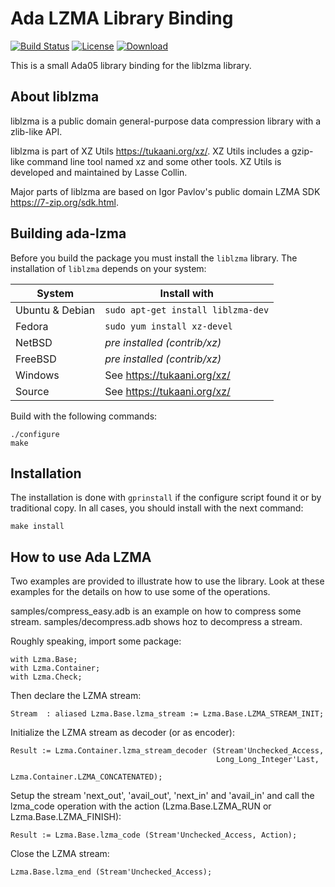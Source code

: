 # Ada LZMA Library Binding

[![Build Status](https://img.shields.io/jenkins/s/http/jenkins.vacs.fr/Ada-LZMA.svg)](https://jenkins.vacs.fr/job/Ada-LZMA/)
[![License](https://img.shields.io/:license-mit-blue.svg)](LICENSE)
[![Download](https://img.shields.io/badge/download-1.1.0-brightgreen.svg)](http://download.vacs.fr/ada-lzma/ada-lzma-1.1.0.tar.gz)

This is a small Ada05 library binding for the liblzma library.

## About liblzma

liblzma is a public domain general-purpose data compression library with
a zlib-like API.
 
liblzma is part of XZ Utils <https://tukaani.org/xz/>. XZ Utils includes
a gzip-like command line tool named xz and some other tools. XZ Utils
is developed and maintained by Lasse Collin.

Major parts of liblzma are based on Igor Pavlov's public domain LZMA SDK
<https://7-zip.org/sdk.html>.

## Building ada-lzma

Before you build the package you must install the `liblzma` library.
The installation of `liblzma` depends on your system:

| System           | Install with
|------------------|---------------------------
| Ubuntu & Debian  | `sudo apt-get install liblzma-dev`
| Fedora           | `sudo yum install xz-devel`
| NetBSD           | *pre installed (contrib/xz)*
| FreeBSD          | *pre installed (contrib/xz)*
| Windows          | See https://tukaani.org/xz/
| Source           | See https://tukaani.org/xz/

Build with the following commands:

    ./configure
    make

## Installation

The installation is done with `gprinstall` if the configure script found it or
by traditional copy.  In all cases, you should install with the next command:

    make install

## How to use Ada LZMA

Two examples are provided to illustrate how to use the library.
Look at these examples for the details on how to use some of the operations.

samples/compress_easy.adb is an example on how to compress some stream.
samples/decompress.adb shows hoz to decompress a stream.

Roughly speaking, import some package:

    with Lzma.Base;
    with Lzma.Container;
    with Lzma.Check;

Then declare the LZMA stream:

    Stream  : aliased Lzma.Base.lzma_stream := Lzma.Base.LZMA_STREAM_INIT;

Initialize the LZMA stream as decoder (or as encoder):

    Result := Lzma.Container.lzma_stream_decoder (Stream'Unchecked_Access,
                                                  Long_Long_Integer'Last,
                                                  Lzma.Container.LZMA_CONCATENATED);

Setup the stream 'next_out', 'avail_out', 'next_in' and 'avail_in' and call
the lzma_code operation with the action (Lzma.Base.LZMA_RUN or Lzma.Base.LZMA_FINISH):

    Result := Lzma.Base.lzma_code (Stream'Unchecked_Access, Action);

Close the LZMA stream:

    Lzma.Base.lzma_end (Stream'Unchecked_Access);

